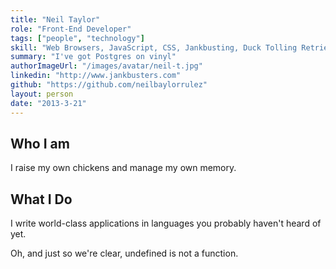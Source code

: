 ```yaml
---
title: "Neil Taylor"
role: "Front-End Developer"
tags: ["people", "technology"]
skill: "Web Browsers, JavaScript, CSS, Jankbusting, Duck Tolling Retrievers"
summary: "I've got Postgres on vinyl"
authorImageUrl: "/images/avatar/neil-t.jpg"
linkedin: "http://www.jankbusters.com"
github: "https://github.com/neilbaylorrulez"
layout: person
date: "2013-3-21"
---
```


## Who I am
I raise my own chickens and manage my own memory.

## What I Do
I write world-class applications in languages you probably haven't heard of yet. 

Oh, and just so we're clear, undefined is not a function.
